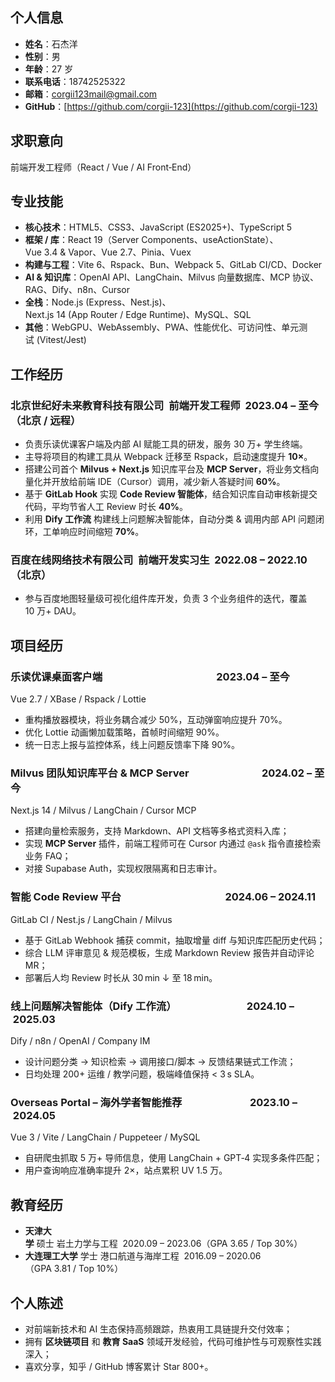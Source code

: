 ## 个人信息

* **姓名**：石杰洋
* **性别**：男
* **年龄**：27 岁
* **联系电话**：18742525322
* **邮箱**：[corgii123mail@gmail.com](mailto:corgii123mail@gmail.com)
* **GitHub**：[https://github.com/corgii-123](https://github.com/corgii-123)

## 求职意向

前端开发工程师（React / Vue / AI Front‑End）

## 专业技能

* **核心技术**：HTML5、CSS3、JavaScript (ES2025+)、TypeScript 5
* **框架 / 库**：React 19（Server Components、useActionState）、Vue 3.4 & Vapor、Vue 2.7、Pinia、Vuex
* **构建与工程**：Vite 6、Rspack、Bun、Webpack 5、GitLab CI/CD、Docker
* **AI & 知识库**：OpenAI API、LangChain、Milvus 向量数据库、MCP 协议、RAG、Dify、n8n、Cursor
* **全栈**：Node.js (Express、Nest.js)、Next.js 14 (App Router / Edge Runtime)、MySQL、SQL
* **其他**：WebGPU、WebAssembly、PWA、性能优化、可访问性、单元测试 (Vitest/Jest)

## 工作经历

### 北京世纪好未来教育科技有限公司  前端开发工程师  2023.04 – 至今（北京 / 远程）

* 负责乐读优课客户端及内部 AI 赋能工具的研发，服务 30 万+ 学生终端。
* 主导将项目的构建工具从 Webpack 迁移至 Rspack，启动速度提升 **10×**。
* 搭建公司首个 **Milvus + Next.js** 知识库平台及 **MCP Server**，将业务文档向量化并开放给前端 IDE（Cursor）调用，减少新人答疑时间 **60%**。
* 基于 **GitLab Hook** 实现 **Code Review 智能体**，结合知识库自动审核新提交代码，平均节省人工 Review 时长 **40%**。
* 利用 **Dify 工作流** 构建线上问题解决智能体，自动分类 & 调用内部 API 问题闭环，工单响应时间缩短 **70%**。

### 百度在线网络技术有限公司  前端开发实习生  2022.08 – 2022.10（北京）

* 参与百度地图轻量级可视化组件库开发，负责 3 个业务组件的迭代，覆盖 10 万+ DAU。

## 项目经历

### 乐读优课桌面客户端                                               2023.04 – 至今

Vue 2.7 / XBase / Rspack / Lottie

* 重构播放器模块，将业务耦合减少 50%，互动弹窗响应提升 70%。
* 优化 Lottie 动画懒加载策略，首帧时间缩短 90%。
* 统一日志上报与监控体系，线上问题反馈率下降 90%。

### Milvus 团队知识库平台 & MCP Server                              2024.02 – 至今

Next.js 14 / Milvus / LangChain / Cursor MCP

* 搭建向量检索服务，支持 Markdown、API 文档等多格式资料入库；
* 实现 **MCP Server** 插件，前端工程师可在 Cursor 内通过 `@ask` 指令直接检索业务 FAQ；
* 对接 Supabase Auth，实现权限隔离和日志审计。

### 智能 Code Review 平台                                           2024.06 – 2024.11

GitLab CI / Nest.js / LangChain / Milvus

* 基于 GitLab Webhook 捕获 commit，抽取增量 diff 与知识库匹配历史代码；
* 综合 LLM 评审意见 & 规范模板，生成 Markdown Review 报告并自动评论 MR；
* 部署后人均 Review 时长从 30 min ↓ 至 18 min。

### 线上问题解决智能体（Dify 工作流）                             2024.10 – 2025.03

Dify / n8n / OpenAI / Company IM

* 设计问题分类 → 知识检索 → 调用接口/脚本 → 反馈结果链式工作流；
* 日均处理 200+ 运维 / 教学问题，极端峰值保持 < 3 s SLA。

### Overseas Portal – 海外学者智能推荐                            2023.10 – 2024.05

Vue 3 / Vite / LangChain / Puppeteer / MySQL

* 自研爬虫抓取 5 万+ 导师信息，使用 LangChain + GPT‑4 实现多条件匹配；
* 用户查询响应准确率提升 2×，站点累积 UV 1.5 万。

## 教育经历

* **天津大学** 硕士 岩土力学与工程  2020.09 – 2023.06（GPA 3.65 / Top 30%）
* **大连理工大学** 学士 港口航道与海岸工程  2016.09 – 2020.06（GPA 3.81 / Top 10%）

## 个人陈述

* 对前端新技术和 AI 生态保持高频跟踪，热衷用工具链提升交付效率；
* 拥有 **区块链项目** 和 **教育 SaaS** 领域开发经验，代码可维护性与可观察性实践深入；
* 喜欢分享，知乎 / GitHub 博客累计 Star 800+。
